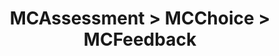 ---
title: MCAssessment > MCChoice > MCFeedback
redirect_to: "/releases/v5.0.1/developers/obo_nodes/mc_feedback"
---